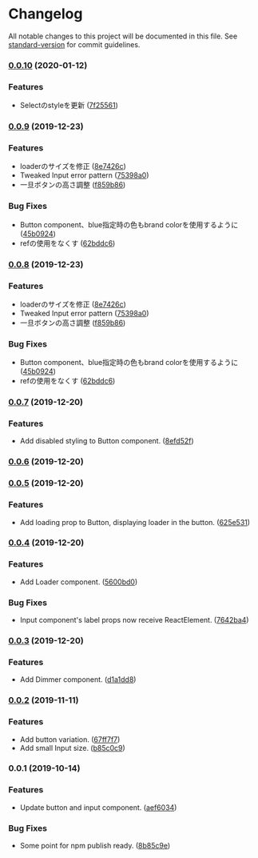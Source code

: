 # Changelog

All notable changes to this project will be documented in this file. See [standard-version](https://github.com/conventional-changelog/standard-version) for commit guidelines.

### [0.0.10](https://github.com/urdoc/urdoc-ui/compare/v0.0.9...v0.0.10) (2020-01-12)


### Features

* Selectのstyleを更新 ([7f25561](https://github.com/urdoc/urdoc-ui/commit/7f25561cbc5eb5ea5c6d812b39a5ea0c3d6067b8))

### [0.0.9](https://github.com/urdoc/urdoc-ui/compare/v0.0.7...v0.0.9) (2019-12-23)


### Features

* loaderのサイズを修正 ([8e7426c](https://github.com/urdoc/urdoc-ui/commit/8e7426c6b1d047757c62655913b96a2b700f2f33))
* Tweaked Input error pattern ([75398a0](https://github.com/urdoc/urdoc-ui/commit/75398a00613b95e0e325c2ecf88770477be6c4af))
* 一旦ボタンの高さ調整 ([f859b86](https://github.com/urdoc/urdoc-ui/commit/f859b8673f2c0d5f0f5dc43e9ee7811cd0bfca8b))


### Bug Fixes

* Button component、blue指定時の色もbrand colorを使用するように ([45b0924](https://github.com/urdoc/urdoc-ui/commit/45b0924805be446ecb133e1fee5327997a3572a5))
* refの使用をなくす ([62bddc6](https://github.com/urdoc/urdoc-ui/commit/62bddc60c7eef020774e4cb523706f00bfd38db3))

### [0.0.8](https://github.com/urdoc/urdoc-ui/compare/v0.0.7...v0.0.8) (2019-12-23)


### Features

* loaderのサイズを修正 ([8e7426c](https://github.com/urdoc/urdoc-ui/commit/8e7426c6b1d047757c62655913b96a2b700f2f33))
* Tweaked Input error pattern ([75398a0](https://github.com/urdoc/urdoc-ui/commit/75398a00613b95e0e325c2ecf88770477be6c4af))
* 一旦ボタンの高さ調整 ([f859b86](https://github.com/urdoc/urdoc-ui/commit/f859b8673f2c0d5f0f5dc43e9ee7811cd0bfca8b))


### Bug Fixes

* Button component、blue指定時の色もbrand colorを使用するように ([45b0924](https://github.com/urdoc/urdoc-ui/commit/45b0924805be446ecb133e1fee5327997a3572a5))
* refの使用をなくす ([62bddc6](https://github.com/urdoc/urdoc-ui/commit/62bddc60c7eef020774e4cb523706f00bfd38db3))

### [0.0.7](https://github.com/urdoc/urdoc-ui/compare/v0.0.6...v0.0.7) (2019-12-20)


### Features

* Add disabled styling to Button component. ([8efd52f](https://github.com/urdoc/urdoc-ui/commit/8efd52fa26c550c01e8d85116be74a7263d94b8a))

### [0.0.6](https://github.com/urdoc/urdoc-ui/compare/v0.0.5...v0.0.6) (2019-12-20)

### [0.0.5](https://github.com/urdoc/urdoc-ui/compare/v0.0.4...v0.0.5) (2019-12-20)


### Features

* Add loading prop to Button, displaying loader in the button. ([625e531](https://github.com/urdoc/urdoc-ui/commit/625e531a2f880c988ac06fe5fca15d32cd14fe9a))

### [0.0.4](https://github.com/urdoc/urdoc-ui/compare/v0.0.3...v0.0.4) (2019-12-20)


### Features

* Add Loader component. ([5600bd0](https://github.com/urdoc/urdoc-ui/commit/5600bd06fe37c9d8695733c51d97b39760ecc6c0))


### Bug Fixes

* Input component's label props now receive ReactElement. ([7642ba4](https://github.com/urdoc/urdoc-ui/commit/7642ba44325e6859f9e872886e0eb6a22ad92740))

### [0.0.3](https://github.com/urdoc/urdoc-ui/compare/v0.0.2...v0.0.3) (2019-12-20)


### Features

* Add Dimmer component. ([d1a1dd8](https://github.com/urdoc/urdoc-ui/commit/d1a1dd8854b8e359f9e591bafe66303b68c9452e))

### [0.0.2](https://github.com/urdoc/urdoc-ui/compare/v0.0.1...v0.0.2) (2019-11-11)


### Features

* Add button variation. ([67ff7f7](https://github.com/urdoc/urdoc-ui/commit/67ff7f7f3b538931bcb0b6eb84c2c38d642cddd5))
* Add small Input size. ([b85c0c9](https://github.com/urdoc/urdoc-ui/commit/b85c0c9acd3306df3e8e8a16b3f26bf936eed7cd))

### 0.0.1 (2019-10-14)


### Features

* Update button and input component. ([aef6034](https://github.com/urdoc/urdoc-ui/commit/aef6034c33980ae08376d5422fb62f5568dbfced))


### Bug Fixes

* Some point for npm publish ready. ([8b85c9e](https://github.com/urdoc/urdoc-ui/commit/8b85c9e7ec8da143c6f2c542fde9b2fb3e052a52))
